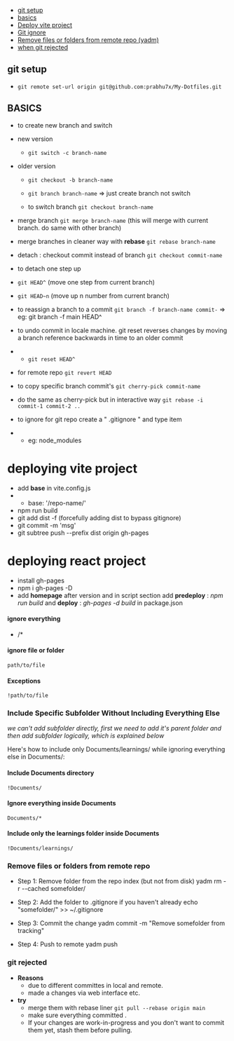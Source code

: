 
- [git setup](#git-setup)
- [basics](#basics)
- [Deploy vite project](#deploying-vite-project)
- [Git ignore](#ignore-everything)
- [Remove files or folders from remote repo (yadm)](#remove-files-or-folders-from-remote--repo)
- [when git rejected](#git-rejected)


## git setup
- `git remote set-url origin git@github.com:prabhu7x/My-Dotfiles.git
`

## BASICS
- to create new branch and switch
- new version
   -  `git switch -c branch-name`
- older version
    - `git checkout -b branch-name`
    - `git branch branch-name` => just create branch not switch

    - to switch branch 
`git checkout branch-name`
- merge branch
`git merge branch-name` (this will merge with current branch. do same with other branch)

- merge branches in cleaner way with **rebase**
`git rebase branch-name`

- detach : checkout commit instead of branch
`git checkout commit-name`
- to detach one step up
- `git HEAD^` (move one step from current branch)
- `git HEAD~n` (move up n number from current branch)

- to reassign a branch to a commit
`git branch -f branch-name commit-` => eg: git branch -f main HEAD^

- to undo commit in locale machine. git reset reverses changes by moving a branch reference backwards in time to an older commit
- - `git reset HEAD^`
- for remote repo `git revert HEAD`
- to copy specific branch commit's `git cherry-pick commit-name`
- do the same as cherry-pick but in interactive way `git rebase -i commit-1 commit-2 ..`


- to ignore for git repo create a " .gitignore " and type item
- - eg: node_modules

# deploying vite project
- add **base** in vite.config.js
- - base: '/repo-name/'
- npm run build
- git add dist -f (forcefully adding dist to bypass gitignore)
- git commit -m 'msg'
- git subtree push --prefix dist origin gh-pages

# deploying react project
- install gh-pages 
- npm i gh-pages -D
- add **homepage** after version and in script section add **predeploy** : *npm run build* and **deploy** : *gh-pages -d build* in package.json



#### ignore everything
- /*
#### ignore file or folder
`path/to/file`
#### Exceptions
`!path/to/file`
### Include Specific Subfolder Without Including Everything Else
*we can't add subfolder directly, first we need to add it's parent folder and then add subfolder logically, which is explained below*

Here's how to include only Documents/learnings/ while ignoring everything else in Documents/:

#### Include Documents directory
` !Documents/ `
#### Ignore everything inside Documents
` Documents/* `     
#### Include only the learnings folder inside Documents
` !Documents/learnings/ `

### Remove files or folders from remote  repo

- Step 1: Remove folder from the repo index (but not from disk)
yadm rm -r --cached somefolder/

- Step 2: Add the folder to .gitignore if you haven't already
echo "somefolder/" >> ~/.gitignore

- Step 3: Commit the change
yadm commit -m "Remove somefolder from tracking"

- Step 4: Push to remote
yadm push


### git rejected 
- **Reasons**
    - due to different committes in local and remote.
    - made a changes via web interface etc.
- **try**
    - merge them with rebase liner `git pull --rebase origin main`
    - make sure everything committed . 
    - If your changes are work-in-progress and you don't want to commit them yet, stash them before pulling.
